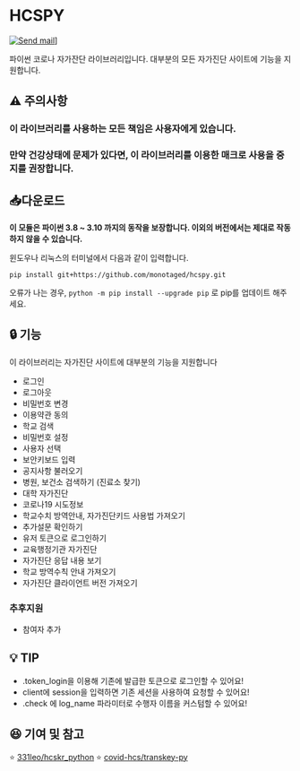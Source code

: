 # HCSPY

[![Send mail](https://img.shields.io/badge/-monotaged@protonmail.com-63d863?style=flat-square&logo=gmail&logoColor=white&link=mailto:monotaged@protonmail.com)](mailto:inspiredlp0@gmail.com)]

파이썬 코로나 자가잔단 라이브러리입니다. 대부분의 모든 자가진단 사이트에 기능을 지원합니다.

## ⚠️ 주의사항

### 이 라이브러리를 사용하는 모든 책임은 사용자에게 있습니다.
### 만약 건강상태에 문제가 있다면, 이 라이브러리를 이용한 매크로 사용을 중지를 권장합니다.


## 📥다운로드

**이 모듈은 파이썬 3.8 ~ 3.10 까지의 동작을 보장합니다.
이외의 버전에서는 제대로 작동하지 않을 수 있습니다.**

윈도우나 리눅스의 터미널에서 다음과 같이 입력합니다.

```shell
pip install git+https://github.com/monotaged/hcspy.git
```

오류가 나는 경우, `python -m pip install --upgrade pip` 로 pip를 업데이트 해주세요.

## 🔒 기능

이 라이브러리는 자가진단 사이트에 대부분의 기능을 지원합니다

- 로그인
- 로그아웃
- 비밀번호 변경
- 이용약관 동의
- 학교 검색
- 비밀번호 설정
- 사용자 선택
- 보안키보드 입력
- 공지사항 불러오기
- 병원, 보건소 검색하기 (진료소 찾기)
- 대학 자가진단
- 코로나19 시도정보
- 학교수치 방역안내, 자가진단키드 사용법 가져오기
- 추가설문 확인하기
- 유저 토큰으로 로그인하기
- 교육행정기관 자가진단
- 자가진단 응답 내용 보기
- 학교 방역수칙 안내 가져오기
- 자가진단 클라이언트 버전 가져오기

### 추후지원
- 참여자 추가

## 💡 TIP
- <HCSClient>.token_login을 이용해 기존에 발급한 토큰으로 로그인할 수 있어요!
- client에 session을 입력하면 기존 세션을 사용하여 요청할 수 있어요!
- <User>.check 에 log_name 파라미터로 수행자 이름을 커스텀할 수 있어요!

## 😆 기여 및 참고

⭐ [331leo/hcskr_python](https://github.com/331leo/hcskr_python)
⭐ [covid-hcs/transkey-py](https://github.com/covid-hcs/transkey-py)








